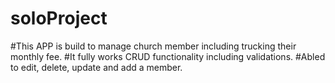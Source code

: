 # soloProject
#This APP is build to manage church member including  trucking their monthly fee.
#It fully works CRUD functionality including validations.
#Abled to edit, delete, update and add a member.
